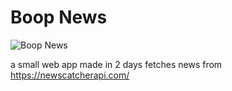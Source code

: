 # Boop News
![Boop News](https://user-images.githubusercontent.com/20886839/170228282-581a6b4a-0c13-49bb-8c2a-af3d0268ba1c.png)

a small web app made in 2 days
fetches news from https://newscatcherapi.com/ 
